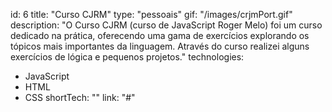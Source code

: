 id: 6
title: "Curso CJRM"
type: "pessoais"
gif: "/images/crjmPort.gif"
description: "O Curso CJRM (curso de JavaScript Roger Melo) foi um curso dedicado na prática, oferecendo uma gama de exercícios explorando os tópicos mais importantes da linguagem. Através do curso realizei alguns exercícios de lógica e pequenos projetos."
technologies:
  - JavaScript
  - HTML
  - CSS
shortTech: ""
link: "#"